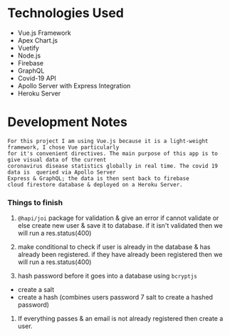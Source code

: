 # Technologies Used
* Vue.js Framework
* Apex Chart.js
* Vuetify 
* Node.js
* Firebase
* GraphQL 
* Covid-19 API
* Apollo Server with Express Integration
* Heroku Server

# Development Notes
    For this project I am using Vue.js because it is a light-weight framework, I chose Vue particularly
    for it's convenient directives. The main purpose of this app is to give visual data of the current 
    coronavirus disease statistics globally in real time. The covid 19 data is  queried via Apollo Server 
    Express & GraphQL; the data is then sent back to firebase 
    cloud firestore database & deployed on a Heroku Server.


### Things to finish 

1. `@hapi/joi` package for validation & give an error if cannot validate or else create new user & save it to database. if it isn't validated then we will run a res.status(400) 

1. make conditional to check if user is already in the database & has already been registered.
if they have already been registered then we will run a res.status(400) 

1. hash password before it goes into a database using `bcryptjs`

* create a salt
* create a hash (combines users password 7 salt to create a hashed password)

1. If everything passes & an email is not already registered then create a user.
